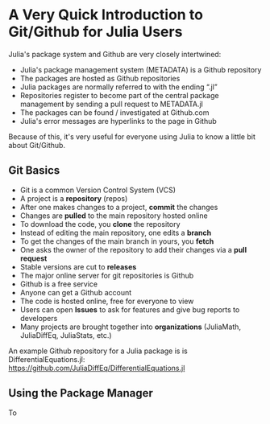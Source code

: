 
# A Very Quick Introduction to Git/Github for Julia Users

Julia's package system and Github are very closely intertwined:

- Julia's package management system (METADATA) is a Github repository
- The packages are hosted as Github repositories
- Julia packages are normally referred to with the ending “.jl”
- Repositories register to become part of the central package management by sending a pull request to METADATA.jl
- The packages can be found / investigated at Github.com
- Julia's error messages are hyperlinks to the page in Github

Because of this, it's very useful for everyone using Julia to know a little bit about Git/Github.

## Git Basics

- Git is a common Version Control System (VCS)
- A project is a **repository** (repos)
- After one makes changes to a project, **commit** the changes
- Changes are **pulled** to the main repository hosted online
- To download the code, you **clone** the repository
- Instead of editing the main repository, one edits a **branch**
- To get the changes of the main branch in yours, you **fetch**
- One asks the owner of the repository to add their changes via a **pull request**
- Stable versions are cut to **releases**
- The major online server for git repositories is Github
- Github is a free service
- Anyone can get a Github account
- The code is hosted online, free for everyone to view
- Users can open **Issues** to ask for features and give bug reports to developers
- Many projects are brought together into **organizations** (JuliaMath, JuliaDiffEq, JuliaStats, etc.) 

An example Github repository for a Julia package is is DifferentialEquations.jl: https://github.com/JuliaDiffEq/DifferentialEquations.jl

## Using the Package Manager

To 
